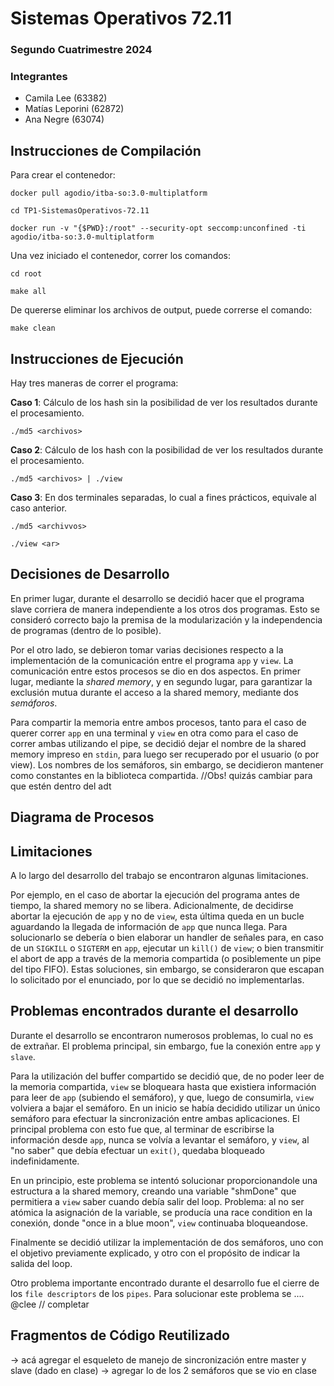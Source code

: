 # Sistemas Operativos 72.11

### Segundo Cuatrimestre 2024

### Integrantes

- Camila Lee (63382)
- Matías Leporini (62872)
- Ana Negre (63074)

## Instrucciones de Compilación

Para crear el contenedor:

    docker pull agodio/itba-so:3.0-multiplatform

    cd TP1-SistemasOperativos-72.11

    docker run -v "{$PWD}:/root" --security-opt seccomp:unconfined -ti agodio/itba-so:3.0-multiplatform

Una vez iniciado el contenedor, correr los comandos:

    cd root

    make all

De quererse eliminar los archivos de output, puede correrse el comando:

    make clean

## Instrucciones de Ejecución

Hay tres maneras de correr el programa:

**Caso 1**: Cálculo de los hash sin la posibilidad de ver los resultados durante el procesamiento.

    ./md5 <archivos>

**Caso 2**: Cálculo de los hash con la posibilidad de ver los resultados durante el procesamiento.

    ./md5 <archivos> | ./view

**Caso 3**: En dos terminales separadas, lo cual a fines prácticos, equivale al caso anterior.

    ./md5 <archivvos>

    ./view <ar>

## Decisiones de Desarrollo

En primer lugar, durante el desarrollo se decidió hacer que el programa slave corriera de manera independiente a los otros dos programas. Esto se consideró correcto bajo la premisa de la modularización y la independencia de programas (dentro de lo posible). 

Por el otro lado, se debieron tomar varias decisiones respecto a la implementación de la comunicación entre el programa `app` y `view`. 
La comunicación entre estos procesos se dio en dos aspectos. En primer lugar, mediante la *shared memory*, y en segundo lugar, para garantizar la exclusión mutua durante el acceso a la shared memory, mediante dos *semáforos*.

Para compartir la memoria entre ambos procesos, tanto para el caso de querer correr `app` en una terminal y `view` en otra como para el caso de correr ambas utilizando el pipe, se decidió dejar el nombre de la shared memory impreso en `stdin`, para luego ser recuperado por el usuario (o por view). Los nombres de los semáforos, sin embargo, se decidieron mantener como constantes en la biblioteca compartida. 
//Obs! quizás cambiar para que estén dentro del adt

## Diagrama de Procesos

## Limitaciones

A lo largo del desarrollo del trabajo se encontraron algunas limitaciones.

Por ejemplo, en el caso de abortar la ejecución del programa antes de tiempo, la shared memory no se libera. Adicionalmente, de decidirse abortar la ejecución de `app` y no de `view`, esta última queda en un bucle aguardando la llegada de información de `app` que nunca llega. Para solucionarlo se debería o bien elaborar un handler de señales para, en caso de un `SIGKILL` o `SIGTERM` en `app`, ejecutar un `kill()` de `view`; o bien transmitir el abort de app a través de la memoria compartida (o posiblemente un pipe del tipo FIFO). Estas soluciones, sin embargo, se consideraron que escapan lo solicitado por el enunciado, por lo que se decidió no implementarlas.  

## Problemas encontrados durante el desarrollo

Durante el desarrollo se encontraron numerosos problemas, lo cual no es de extrañar. 
El problema principal, sin embargo, fue la conexión entre `app` y `slave`. 

Para la utilización del buffer compartido se decidió que, de no poder leer  de la memoria compartida, `view` se bloqueara hasta que existiera información para leer de `app` (subiendo el semáforo), y que, luego de consumirla,  `view` volviera a bajar el semáforo. En un inicio se había decidido utilizar un único semáforo para efectuar la sincronización entre ambas aplicaciones. El principal problema con esto fue que, al terminar de escribirse la información desde `app`, nunca se volvía a levantar el semáforo, y `view`, al "no saber" que debía efectuar un `exit()`, quedaba bloqueado indefinidamente.

En un principio, este problema se intentó solucionar proporcionandole una estructura a la shared memory, creando una variable "shmDone" que permitiera a `view` saber cuando debía salir del loop. Problema: al no ser atómica la asignación de la variable, se producía una race condition en la conexión, donde "once in a blue moon", `view` continuaba bloqueandose.

Finalmente se decidió utilizar la implementación de dos semáforos, uno con el objetivo previamente explicado, y otro con el propósito de indicar la salida del loop.

Otro problema importante encontrado durante el desarrollo fue el cierre de los `file descriptors` de los `pipes`. Para solucionar este problema se  .... @clee // completar 


## Fragmentos de Código Reutilizado

-> acá agregar el esqueleto de manejo de sincronización entre master y slave (dado en clase)
-> agregar lo de los 2 semáforos que se vio en clase
